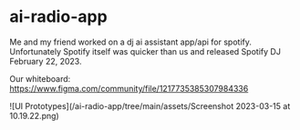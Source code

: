 # ai-radio-app


Me and my friend worked on a dj ai assistant app/api for spotify. Unfortunately Spotify itself was quicker than us and released Spotify DJ February 22, 2023.


Our whiteboard: https://www.figma.com/community/file/1217735385307984336

![UI Prototypes](/ai-radio-app/tree/main/assets/Screenshot 2023-03-15 at 10.19.22.png)
